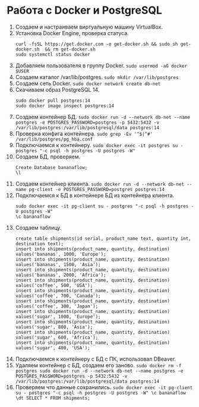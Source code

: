 # Работа с Docker и PostgreSQL
1. Создаем и настраиваем виртуальную машину VirtualBox.
2. Установка Docker Engine, проверка статуса.
   ```
   curl -fsSL https://get.docker.com -o get-docker.sh && sudo sh get-docker.sh  && rm get-docker.sh
   sudo systemctl status docker
   ```
3. Добавляем пользователя в группу Docker.
   `sudo usermod -aG docker $USER`
4. Создаем каталог /var/lib/postgres.
   `sudo mkdir /var/lib/postgres`
5. Создаем сеть Docker.
   `sudo docker network create db-net`
6. Скачиваем образ PostgreSQL 14.
   ```
   sudo docker pull postgres:14
   sudo docker image inspect postgres:14
   ```
7. Создаем контейнер БД.
   `sudo docker run -d --network db-net --name postgres -e POSTGRES_PASSWORD=postgres -p 5432:5432 -v /var/lib/postgres:/var/lib/postgresql/data postgres:14`
8. Проверка конфига контейнера.
   `sudo grep -Ev '^$|^#' /var/lib/postgres/pg_hba.conf`
9. Подключаемся к контейнеру.
    `sudo docker exec -it postgres su - postgres "-c psql -h postgres -U postgres -W"`
10. Создаем БД, проверяем.
    ```
    Create Database bananaflow;
    \l
    ```
11. Создаем контейнер клиента.
    `sudo docker run -d --network db-net --name pg-client -e POSTGRES_PASSWORD=postgres postgres:14`
12. Подключаемся к БД в контейнере БД из контейнера клиента.
    ```
    sudo docker exec -it pg-client su - postgres "-c psql -h postgres -U postgres -W"
    \c bananaflow
    ```
13. Создаем таблицу.
    ```
    create table shipments(id serial, product_name text, quantity int, destination text);
    insert into shipments(product_name, quantity, destination) values('bananas', 1000, 'Europe');
    insert into shipments(product_name, quantity, destination) values('bananas', 1500, 'Asia');
    insert into shipments(product_name, quantity, destination) values('bananas', 2000, 'Africa');
    insert into shipments(product_name, quantity, destination) values('coffee', 500, 'USA');
    insert into shipments(product_name, quantity, destination) values('coffee', 700, 'Canada');
    insert into shipments(product_name, quantity, destination) values('coffee', 300, 'Japan');
    insert into shipments(product_name, quantity, destination) values('sugar', 1000, 'Europe');
    insert into shipments(product_name, quantity, destination) values('sugar', 800, 'Asia');
    insert into shipments(product_name, quantity, destination) values('sugar', 600, 'Africa');
    insert into shipments(product_name, quantity, destination) values('sugar', 400, 'USA');
    ```
14. Подключаемся к контейнеру с БД с ПК, использовал DBeaver.
15. Удаляем контейнер с БД, создаем его заново.
        ```
        sudo docker rm -f postgres
        sudo docker run -d --network db-net --name postgres -e POSTGRES_PASSWORD=postgres -p 5432:5432 -v /var/lib/postgres:/var/lib/postgresql/data postgres:14
        ```
16. Проверяем что данные сохранились.
        ```
        sudo docker exec -it pg-client su - postgres "-c psql -h postgres -U postgres -W"
        \c bananaflow
        \dt
        SELECT * FROM shipments;
        ```
